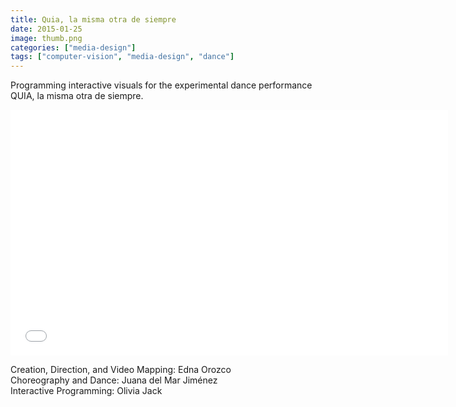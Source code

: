 ```yaml
---
title: Quia, la misma otra de siempre
date: 2015-01-25
image: thumb.png
categories: ["media-design"]
tags: ["computer-vision", "media-design", "dance"]
---
```


<span class="more"></span>
Programming interactive visuals for the experimental dance performance QUIA, la misma otra de siempre.

<iframe src="//player.vimeo.com/video/98344163?title=0&amp;byline=0&amp;portrait=0&amp;color=ffffff&amp;autoplay=1&amp;loop=1" width="700" height="393" frameborder="0" webkitallowfullscreen mozallowfullscreen allowfullscreen></iframe>

Creation, Direction, and Video Mapping: Edna Orozco </br>
Choreography and Dance: Juana del Mar Jiménez </br>
Interactive Programming: Olivia Jack
